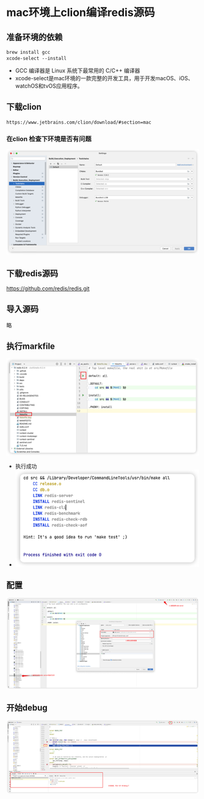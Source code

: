 
# mac环境上clion编译redis源码
## 准备环境的依赖

```
brew install gcc
xcode-select --install
```

* GCC 编译器是 Linux 系统下最常用的 C/C++ 编译器
* xcode-select是mac环境的一款完整的开发工具，用于开发macOS、iOS、watchOS和tvOS应用程序。
  

  
## 下载clion

```
https://www.jetbrains.com/clion/download/#section=mac
```

### 在clion 检查下环境是否有问题

![clion_check_gcc](image/clion_check_gcc.png)

## 下载redis源码
https://github.com/redis/redis.git


## 导入源码
略

## 执行markfile

![exec_markfile](image/exec_markfile.png)

* 执行成功
* ![exec_markfile](image/exec_markfile_success.png)

## 配置
![exec_markfile](image/compile_source_config.png)

## 开始debug
![exec_markfile](image/compile_success.png)